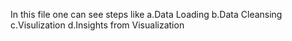 In this file one can see steps like
a.Data Loading
b.Data Cleansing
c.Visulization
d.Insights from Visualization
